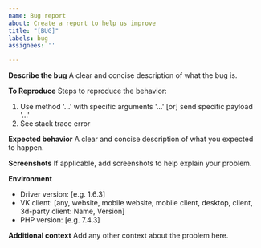 ```yaml
---
name: Bug report
about: Create a report to help us improve
title: "[BUG]"
labels: bug
assignees: ''

---
```


**Describe the bug**
A clear and concise description of what the bug is.

**To Reproduce**
Steps to reproduce the behavior:
1. Use method '...' with specific arguments '...' [or] send specific payload '...'
2. See stack trace error

**Expected behavior**
A clear and concise description of what you expected to happen.

**Screenshots**
If applicable, add screenshots to help explain your problem.

**Environment**
 - Driver version: [e.g. 1.6.3]
 - VK client: [any, website, mobile website, mobile client, desktop, client, 3d-party client: Name, Version]   
 - PHP version: [e.g. 7.4.3]

**Additional context**
Add any other context about the problem here.
